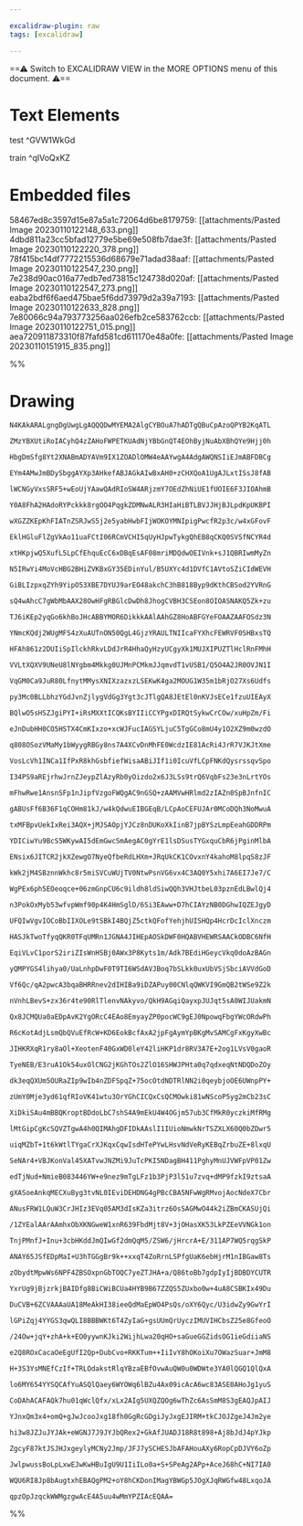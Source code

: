 ```yaml
---

excalidraw-plugin: raw
tags: [excalidraw]

---
```

==⚠  Switch to EXCALIDRAW VIEW in the MORE OPTIONS menu of this document. ⚠==


# Text Elements
test ^GVW1WkGd

train ^qIVoQxKZ


# Embedded files
58467ed8c3597d15e87a5a1c72064d6be8179759: [[attachments/Pasted Image 20230110122148_633.png]]
4dbd811a23cc5bfad12779e5be69e508fb7dae3f: [[attachments/Pasted Image 20230110122220_378.png]]
78f415bc14df7772215536d68679e71adad38aaf: [[attachments/Pasted Image 20230110122547_230.png]]
7e238d90ac016a77edb7ed73815c124738d020af: [[attachments/Pasted Image 20230110122547_273.png]]
eaba2bdf6f6aed475bae5f6dd73979d2a39a7193: [[attachments/Pasted Image 20230110122633_828.png]]
7e80066c94a793773256aa026efb2ce583762ccb: [[attachments/Pasted Image 20230110122751_015.png]]
aea720911873310f87fafd581cd611170e48a0fe: [[attachments/Pasted Image 20230110151915_835.png]]

%%
# Drawing
```compressed-json
N4KAkARALgngDgUwgLgAQQQDwMYEMA2AlgCYBOuA7hADTgQBuCpAzoQPYB2KqATL

ZMzYBXUtiRoIACyhQ4zZAHoFWPETKUAdNjYBbGnQT4EOhByjNuAbXBhQYe9Hjj0h

HbgDmSfg8Yt2XNABmADYAVm9IX1ZOADlOMW4eAAYwgA4AdgAWQNSIiEJmABFDBCg

EYm4AMwJmBDySbggAYXp3AHkefABJAGkAIwBxAH0+zCHXQoA1UgAJLxtISsJ8fAB

lWCNGyVxsSRF5+wEoUjYAawQAdRIoSW4ARjzmY7OEdZhNiUE1fUOIE6F3JIOAhmB

Y0A8FhA2HAdoRYPckkk8rgOO4PqgkZDMNwALR3HIaHiBTLBVJJHjBJLpdKpUKBPI

wXGZZKEpKhFIATnZSRJwS5j2e5yabHwbFIjWOKOYMNIpigPwcfR2p3c/w4xGFovF

EklHGluFlZgVkAo11uaFCtI06RCmVCHI5qUyHJpwTykgQhEB8qCKQ0SVSfNCYR4d

xtHKpjwQ5XufL5LpCfEhquEcC6xDBqEsAF08mriMDQdwOEIVnk+sJ1QBRIwmMyZn

N5IRwYi4MoVcHBG2BHiZVKBxGY35EDinYul/B5UXYc4d1DVfC1AVtoSZiCIdWEVH

GiBLIzpxqZYh9YipO53XBE7DYUJ9arEO48akchC3hB818Byp9dKthCBSod2YVRnG

sQ4wAhcC7gWbMbAAX28OwHFgRBGlcDwDh8JhogCVBH3CSEon8OIOASNAKQ5Zk+zu

TJ6iKEp2yqGo6khBoJHcABBYMOR6DikkkAAlAAhGZ8HoABFGYeFOAAZAAFOSdz3N

YNmcKQdj2WUgMFS4zXuAUTnON50QgL4GjzYRAULTNIIcaFYXhcFEWRVF0SHBxsTQ

HFAh861z2DUIiSpIlckhRkvLDdJrR4HhaQyHzyUCgyXk1MUJXIPUZTlHclRnFMhH

VVLtXQXV9UNeU8lNYgbm4Mkkg0UJMnPCMkmJJqmvdT1vUSB1/Q5O4A2JR0OVJN1I

VqGM0Ca9JuR80LfnytMMysXNIXzazxzLSEKwK4ga2MOUG1W35m1bRjO27Xs6Udfs

py3Mc0BLLbhzYGdJvnZjlygVdGg3Ygt3cJTlgQA8JEtEl0nKVJsECe1fzuUIEAyX

BQlwO5sHSZJgiPYI+iRsMXXtICQKsBYIIiCCYPgxDIRQtSykwCrCOw/xuHpZm/Fi

eJnDubHH0CO5HSTX4CmKIxzo+xcWJFucIAGSYLjuC5TgGCo8mU4y1O2XZ9m0wzdO

q808OSozVMaMy1bWyygRBGy8ns7A4XCvDnMhFE0WcdzIE81AcRi4JrR7VJKJtXme

VosLcVh1INCa1IfPxR8khGsbfiefWisaABiJIf1i0IcuVfLCpFNKdQysrssqvSpo

I34PS9aREjrhwJrnZJeypZlAzyRb0yOizdo2x6J3LSs9trQ6VqbFs23e3nLrtYOs

mFhwRwe1AnsnSFp1nJipfVzgoFWQgAC9nGSQ+zAAMVwHRlmd2zIAZn0SpBJnfnIC

gABUsFf6B36F1qCOHm81kJ/w4kQdwuEIBGEqB/LCpAoCEFUJAr0MCoDQh3NoMwuA

txMFBpvUekIxRei3AQX+jMJSAOpjYJCz8nDUKoXkIinB7jpBYSzLmpEeahGDDRPm

YDICiwYu9BcS5WKywAI5dEmGwcSmAegAC0gYrE1lsDSusTYGxquCbR6jPginMlbA

ENsix6JITCR2jkXZewgO7NyeQfbeRdLHXm+JRqUkCK1COvxnY4kahoM8lpqS8zJF

kWk2jM4SBznnWkhc8r5miSVCuWUjTV0NtwPsnVG6vx4C3AQ0Y5xhi7A6EI7Je7/C

WgPEx6ph5EOeoqce+06zmGnpCU6c9ildh8ldSiwQQh3VHJtbeL03pznEdLBwlQj4

n3PokOxMyb53wfvpWmf90p4K4HmSglD/6Si3EAww+D7hCIAYzNB0DGhwIQZEJgyD

UFQIwVgvIOCoBbIIXOLe9tSBkI4BQjZ5ctkQFofYehjhUISHQp4HcrDcIclXnczm

HASJkTwoTfyqQKR0TFqUMRn1JGNA4JIHEpAOSkDWF0HQABVHEWRSAACkODBC6NfH

EqiVLvC1porS2iriZIsWnHSBj0AWx3P8Kyts1m/Adk7BEdiHGeycVkq0doAzBAGn

yQMPYGS4lihya0/UaLnhpDwF0T9TI6WSdAVJBoq7bSLkk0uxUbVSjSbciAVVdGoD

Vf6Qc/qA2pwcA3bqaBHRRnev2dIHIBa9iDZAPuy00CNlqQWKVI9GmQB2tWSe9Z2k

nVnhLBevS+zx36r4te90RlTlenvNAkyvo/QkH9AGqiQayxpJUJqt5sA0WIJUakmN

Qx8JCMQUa0aEDpAvK2YgORcC4EAo8EmyayZP0pocWC9gEJ0NpowqFbgYWcORdwPh

R6cKotAdjLsmQbQVuEfRcW+KD6EokBcfAxA2jpFgAymYpBKgMvSAMCgFxKgyXwBc

JIHKRXqR1ry8aOl+XeotenF40GxWD0leY42liHKP1dr8RV3A7E+2og1LVsV0gaoR

TyeNEB/E3ruA1Ok54uxOlCNG2jKGhTOs2ZlO16SHWJPHta0q7qdxeqNtNDQDoZOy

dk3eqQXUm5OURaZIp9wIb4nZDFSpqZ+75ocOtdNDTRlNN2i0qeybjoOE6UWnpPY+

zUmY0Mje3yd61qfRIoVK41wtu3OrYGhCICQxCsQCMOwki81wNScoP5yg2mCb23sC

XiDkiSAu4mBBQKroptBDdoLbC7shS4A9mEkU4W4OGjm57ub3CfMkR0yczkiMfRMg

lMtGipCgKcSQVZTgwA4h0QIMAhgDFIDkAAslI1IUioNmwkNrTSZXLX60Q0bZDwr5

uiqMZbT+1t6kWtlTYgaCrXJKqxCqwIsdHTePYwLHsvNdVeRyKEBqZrbuZE+8lxqU

SeNAr4+VBJKonVal45XATvwJNZMi9JuTcPKI5NDagBH411PghyMnUJVWFpVP01Zw

edTjNud+NmieB083446YW+e9nez9mTgLFz1b3PjP3l51u7zvq+dMP9fzkI9ztsaA

gXASoeAnkqMECXuByg3tvNL0IEviDEHDNG4gPBcCBA5NFwWgRMvojAocNdeX7Cbr

ANusFRW1LQuW3CrJHIz3EVq05AM3dIsKZa3itrz6OsSAGMwO44k2iZBmCKASUjQi

/1ZYEalAArAAmhxObXKNGweW1xnR639FbdMjt8V+3jOHasXK53LkPZEeVVNGk1on

TnjPMnfJ+Inu+3cbHKddJmQIwGf2dmQqM5/ZSW6/jHrcrA+E/311AP7WQ5rqgSkP

ANAY65JSfEDpMaI+U3hTGGgBr9k++xxqT4ZoRrnLSPfgUaK6ebHjrM1nIBGaw8Ts

zObydtMpwWs6NPF4ZBSOxpnGbTOQC7yeZTJHA+a/Q86toBb7gdpIyIjBDBDYCUTR

YxrUg9jBjzrkjBAIDfg8BiCWiBCUa4HYB9B67ZZQS5ZUxbo0w+4uA8CSBKIx49Du

DuCVB+6ZCVAAAaUA18MeAkHI38ieeQdMaEpWO4PsQs/oXY6Qyc/U3idwZy9GwYrI

lGPiZqj4YYGS3qwQLI8BBBWKt6T4ZyIaG+gsUUmQrUyczIMUVIHCbsZ25e8GfeoO

/24Ow+jqY+zhA+k+EO0yywnKJki2WijhLwa20qHO+saGueGGZidsOG1ieGdiiaNS

e2Q8ROxCacaOeEgUfI2Qp+DubCvo+RKKTum++IiIvY8hOKoiXu7OWazSuar+JmM8

H+3S3YsMNEfCzIf+TRLOdakstRlqYBzaEBfOvwAuQW0u0WDWte3YA0lQGQ1QlQxA

lo6MY654YYSQCAfYuASQlQaey6WYOWq6lBZu4Ax09icAcA6wc83ASE0AHoJg1yuS

CoDAhACAFAQk7hu01qWclQfx/xLx2AIg5UXQZQOg6wThZc6AsSmM8S3gEAQJpAIJ

YJnxQm3x4+omQ+gJwJcooJxg18fh0GgRcGDgiJyJxgEJIRM+tkCJOJZgeJ4Jm2ye

hi3w8JZJuJYJAk+eWGNJ7J9JYJbQRex2+GkAfJUADJ18R8t898+Aj8bJdJ4pYJkp

ZgcyF87ktJSJHJxgeylyMCNy2Jmp/JFJ7ySCHESJbAFAHouAXy6RopCpDJVY6oZp

JwlpwussBoLpLxwEJwKwHBuIgU9U1IiILo0a+S+SPeAg2APp+AceJ68hC+NI7IA0

WQU6RI8Jp8bAugtxhEBAQgPM2+oY8hCKDonIMagYBWGp5JOgXJqRWGfw48LxqoJA

qpzOpJzqckWWMgzgwAcE4A5uu4wMmYPZIAcEQAA=
```
%%